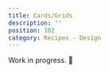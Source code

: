```yaml
---
title: Cards/Grids
description: ''
position: 102
category: Recipes - Design
---
```


<alert type="warning">

Work in progress. 🚧

</alert>
